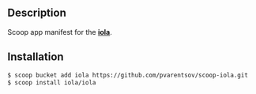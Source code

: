 ## Description

Scoop app manifest for the [**iola**](https://github.com/pvarentsov/iola).

## Installation

```bash
$ scoop bucket add iola https://github.com/pvarentsov/scoop-iola.git
$ scoop install iola/iola
```
